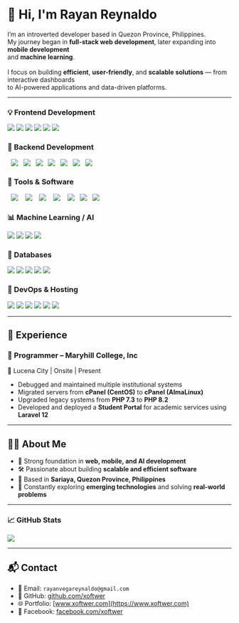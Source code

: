 <h1>👋 Hi, I'm Rayan Reynaldo</h1>

<p>
I’m an introverted developer based in Quezon Province, Philippines.<br>
My journey began in <b>full-stack web development</b>, later expanding into <b>mobile development</b><br>
and <b>machine learning</b>.<br><br>
I focus on building <b>efficient</b>, <b>user-friendly</b>, and <b>scalable solutions</b> — from interactive dashboards<br>
to AI-powered applications and data-driven platforms.
</p>

---

### 💡 Frontend Development

<p>
  <img src="https://img.shields.io/badge/HTML5-E34F26?style=for-the-badge&logo=html5&logoColor=white"/>
  <img src="https://img.shields.io/badge/CSS3-1572B6?style=for-the-badge&logo=css3&logoColor=white"/>
  <img src="https://img.shields.io/badge/JavaScript-F7DF1E?style=for-the-badge&logo=javascript&logoColor=black"/>
  <img src="https://img.shields.io/badge/React-20232A?style=for-the-badge&logo=react&logoColor=61DAFB"/>
  <img src="https://img.shields.io/badge/Bootstrap-563D7C?style=for-the-badge&logo=bootstrap&logoColor=white"/>
  <img src="https://img.shields.io/badge/Tailwind_CSS-06B6D4?style=for-the-badge&logo=tailwindcss&logoColor=white"/>
</p>

### 🔧 Backend Development

<p>
  <img src="https://img.shields.io/badge/PHP-777BB4?style=for-the-badge&logo=php&logoColor=white"/>
  <img src="https://img.shields.io/badge/Laravel-F55247?style=for-the-badge&logo=laravel&logoColor=white"/>
  <img src="https://img.shields.io/badge/Python-3776AB?style=for-the-badge&logo=python&logoColor=white"/>
  <img src="https://img.shields.io/badge/FastAPI-009688?style=for-the-badge&logo=fastapi&logoColor=white"/>
  <img src="https://img.shields.io/badge/Node.js-339933?style=for-the-badge&logo=node.js&logoColor=white"/>
  <img src="https://img.shields.io/badge/Express.js-000000?style=for-the-badge&logo=express&logoColor=white"/>
  <img src="https://img.shields.io/badge/REST%20API-FF6C37?style=for-the-badge&logo=api&logoColor=white"/>
</p>

### 🧰 Tools & Software

<p>
  <img src="https://img.shields.io/badge/Android%20Studio-3DDC84?style=for-the-badge&logo=android-studio&logoColor=white"/> 
  <img src="https://img.shields.io/badge/VS%20Code-007ACC?style=for-the-badge&logo=visual-studio-code&logoColor=white"/> 
  <img src="https://img.shields.io/badge/phpMyAdmin-6C78AF?style=for-the-badge&logo=phpmyadmin&logoColor=white"/> 
  <img src="https://img.shields.io/badge/DBeaver-372923?style=for-the-badge&logo=dbeaver&logoColor=white"/> 
  <img src="https://img.shields.io/badge/Google%20Colab-F9AB00?style=for-the-badge&logo=google-colab&logoColor=white"/>
  <img src="https://img.shields.io/badge/Jupyter%20Lab-F37626?style=for-the-badge&logo=jupyter&logoColor=white"/>
  <img src="https://img.shields.io/badge/Teachable%20Machine-4285F4?style=for-the-badge&logo=google&logoColor=white"/>
</p>

### 📊 Machine Learning / AI

<p>
  <img src="https://img.shields.io/badge/TensorFlow-FF6F00?style=for-the-badge&logo=tensorflow&logoColor=white"/>
  <img src="https://img.shields.io/badge/PyTorch-EE4C2C?style=for-the-badge&logo=pytorch&logoColor=white"/>
  <img src="https://img.shields.io/badge/scikit--learn-F7931E?style=for-the-badge&logo=scikit-learn&logoColor=white"/>
  <img src="https://img.shields.io/badge/YOLO-00BCD4?style=for-the-badge&logo=YOLO&logoColor=white"/>
</p>
 
### 💽 Databases
<p>
  <img src="https://img.shields.io/badge/MySQL-4479A1?style=for-the-badge&logo=mysql&logoColor=white"/>
  <img src="https://img.shields.io/badge/MariaDB-003545?style=for-the-badge&logo=mariadb&logoColor=white"/>
  <img src="https://img.shields.io/badge/PostgreSQL-4169E1?style=for-the-badge&logo=postgresql&logoColor=white"/>
  <img src="https://img.shields.io/badge/SQLite-003B57?style=for-the-badge&logo=sqlite&logoColor=white"/>
  <img src="https://img.shields.io/badge/Redis-DC382D?style=for-the-badge&logo=redis&logoColor=white"/>
</p>

### 🔐 DevOps & Hosting

<p>
  <img src="https://img.shields.io/badge/Cpanel-FF6C2C?style=for-the-badge&logo=cpanel&logoColor=white"/>
  <img src="https://img.shields.io/badge/Hostinger-673de6?style=for-the-badge&logo=hostinger&logoColor=white"/>
  <img src="https://img.shields.io/badge/GoDaddy-1BDBDB?style=for-the-badge&logo=godaddy&logoColor=black"/>
  <img src="https://img.shields.io/badge/Git-F05032?style=for-the-badge&logo=git&logoColor=white"/>
  <img src="https://img.shields.io/badge/SSH-000000?style=for-the-badge&logo=OpenSSH&logoColor=white"/> 
  <img src="https://img.shields.io/badge/CI%2FCD-181717?style=for-the-badge&logo=githubactions&logoColor=white"/>
</p>

---

## 💼 Experience

### 🔹 Programmer – Maryhill College, Inc

📍 Lucena City | Onsite | Present

- Debugged and maintained multiple institutional systems
- Migrated servers from **cPanel (CentOS)** to **cPanel (AlmaLinux)**
- Upgraded legacy systems from **PHP 7.3** to **PHP 8.2**
- Developed and deployed a **Student Portal** for academic services using **Laravel 12**

---

## 👨‍💻 About Me

- 🧠 Strong foundation in **web, mobile, and AI development**
- 🛠 Passionate about building **scalable and efficient software**
- 🏡 Based in **Sariaya, Quezon Province, Philippines**
- 🎯 Constantly exploring **emerging technologies** and solving **real-world problems**

---

### 📈 GitHub Stats

<p>
  <img src="https://github-readme-stats.vercel.app/api/top-langs/?username=xoftwer&layout=compact&theme=tokyonight" />
</p>

---

## 📬 Contact

- 📧 Email: `rayanvegareynaldo@gmail.com`
- 🐙 GitHub: [github.com/xoftwer](https://github.com/xoftwer)
- 🌐 Portfolio: [www.xoftwer.com](https://www.xoftwer.com)
- 📘 Facebook: [facebook.com/xoftwer](https://facebook.com/xoftwer)
